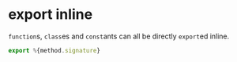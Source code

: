 # export inline

`function`s, `class`es and `const`ants can all be directly `export`ed inline.

```javascript
export %{method.signature}
```
